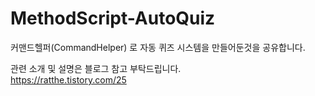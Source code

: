 # MethodScript-AutoQuiz
커맨드헬퍼(CommandHelper) 로 자동 퀴즈 시스템을 만들어둔것을 공유합니다.<br>

관련 소개 및 설명은 블로그 참고 부탁드립니다.<br>
https://ratthe.tistory.com/25
